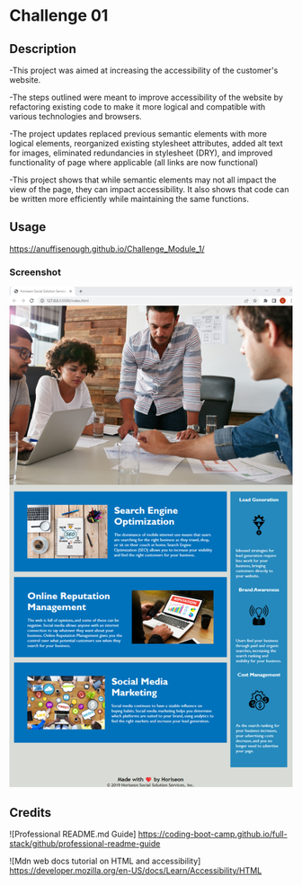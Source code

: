 # Challenge 01

## Description

-This project was aimed at increasing the accessibility of the customer's website.

-The steps outlined were meant to improve accessibility of the website by refactoring existing code to make it more logical and compatible with various technologies and browsers.

-The project updates replaced previous semantic elements with more logical elements, reorganized existing stylesheet attributes, added alt text for images, eliminated redundancies in stylesheet (DRY), and improved functionality of page where applicable (all links are now functional)

-This project shows that while semantic elements may not all impact the view of the page, they can impact accessibility. It also shows that code can be written more efficiently while maintaining the same functions.

## Usage

https://anuffisenough.github.io/Challenge_Module_1/

### Screenshot

![screenshot of module 1 challenge](assets/images/screenshot.png)

## Credits

![Professional README.md Guide] https://coding-boot-camp.github.io/full-stack/github/professional-readme-guide

![Mdn web docs tutorial on HTML and accessibility] https://developer.mozilla.org/en-US/docs/Learn/Accessibility/HTML
